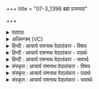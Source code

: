 +++
title = "07-3_1398 ब्रह्म प्रजावदा"

+++
<details><summary>पदपाठः</summary>

ब्र꣡ह्म꣢꣯। प्र꣣जा꣡व꣢त्। प्र꣡। जा꣡व꣢꣯त्। आ। भ꣣र। जा꣡त꣢꣯वेदः। जा꣡त꣢꣯। वे꣡दः। वि꣡च꣢꣯र्षणे। वि। च꣣र्षणे। अ꣡ग्ने꣢꣯। यत्। दी꣣द꣡य꣢त्। दि꣣वि꣢। १३९८।
</details>

<details><summary>अधिमन्त्रम् (VC)</summary>

- अग्निः
- भरद्वाजो बार्हस्पत्यः
- गायत्री
- षड्जः
</details>

<details><summary>हिन्दी : आचार्य रामनाथ वेदालंकार - विषयः</summary>

अगले मन्त्र में भी आचार्य का ही विषय है।
</details>

<details><summary>हिन्दी : आचार्य रामनाथ वेदालंकार - पदार्थः</summary>

पदार्थान्वय -  हे (विचर्षणे) शिष्यों का हित-अहित देखनेवाले, (जातवेदः) उत्पन्न पदार्थों वा विद्याओं के ज्ञाता (अग्ने) आचार्यवर ! आप, (प्रजावत्) उत्पन्न सृष्टि के विज्ञान से युक्त (ब्रह्म) ब्रह्मज्ञान को (आभर) हमें प्रदान करो, (यत्) जो (दिवि) हमारे तेजस्वी आत्मा में (दीदयत्) चमके ॥३॥
</details>

<details><summary>हिन्दी : आचार्य रामनाथ वेदालंकार - भावार्थः</summary>

भावार्थ -  गुरु लोग विद्यार्थियों को सृष्टिविज्ञान,पदार्थविज्ञान,भूगोल-खगोल आदि के विज्ञान और शिल्पविज्ञान के साथ ब्रह्मविज्ञान भी सिखाएँ ॥३॥
</details>

<details><summary>संस्कृत : आचार्य रामनाथ वेदालंकार - विषयः</summary>

अथ पुनरप्याचार्यविषयो वर्ण्यते।
</details>

<details><summary>संस्कृत : आचार्य रामनाथ वेदालंकार - पदार्थः</summary>

पदार्थान्वय -  हे(विचर्षणे)शिष्याणां हिताहितयोर्द्रष्टः, (जातवेदः)उत्पन्नानां पदार्थानां विद्यानां वा वेत्तः(अग्ने)आचार्यवर!त्वम्(प्रजावत्)उत्पन्नसृष्टिविज्ञानसहितम्(ब्रह्म)ब्रह्मज्ञानम्(आभर)अस्मभ्यम् आहर,प्रदेहि, (यत् दिवि)द्योतनात्मके अस्माकमात्मनि(दीदयत्)दीप्येत ॥३॥२
</details>

<details><summary>संस्कृत : आचार्य रामनाथ वेदालंकार - भावार्थः</summary>

भावार्थ -  गुरवो विद्यार्थिनः सृष्टिविज्ञानेन पदार्थविज्ञानेन भूगोलखगोलादिविज्ञानेन शिल्पविज्ञानेन च सह ब्रह्मविज्ञानमपि शिक्षयेयुः ॥३॥
</details>